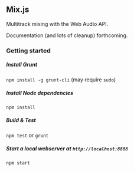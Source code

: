 ## Mix.js

Multitrack mixing with the Web Audio API.

Documentation (and lots of cleanup) forthcoming.

### Getting started

##### Install Grunt
`npm install -g grunt-cli` (may require `sudo`)
##### Install Node dependencies
`npm install`
##### Build & Test
`npm test` or `grunt`
##### Start a local webserver at `http://localhost:8888`
`npm start`

